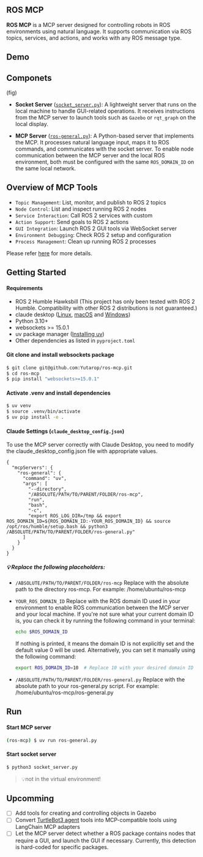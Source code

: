 ## ROS MCP
**ROS MCP** is a MCP server designed for controlling robots in ROS environments using natural language. 
It supports communication via ROS topics, services, and actions, and works with any ROS message type.

## Demo
## Componets
(fig)
- **Socket Server** ([`socket_server.py`](https://github.com/Yutarop/ros-mcp/blob/main/src/socket_server.py)): A lightweight server that runs on the local machine to handle GUI-related operations. 
It receives instructions from the MCP server to launch tools such as `Gazebo` or `rqt_graph` on the local display.

- **MCP Server** ([`ros-general.py`](https://github.com/Yutarop/ros-mcp/blob/main/ros-general.py)): A Python-based server that implements the MCP.
It processes natural language input, maps it to ROS commands, and communicates with the socket server.
To enable node communication between the MCP server and the local ROS environment, both must be configured with the same `ROS_DOMAIN_ID` on the same local network.

## Overview of MCP Tools
- `Topic Management`: List, monitor, and publish to ROS 2 topics
- `Node Control`: List and inspect running ROS 2 nodes
- `Service Interaction`: Call ROS 2 services with custom
- `Action Support`: Send goals to ROS 2 actions
- `GUI Integration`: Launch ROS 2 GUI tools via WebSocket server
- `Environment Debugging`: Check ROS 2 setup and configuration
- `Process Management`: Clean up running ROS 2 processes

Please refer [here](https://github.com/Yutarop/ros-mcp/wiki/Available-Tools) for more details.

## Getting Started
#### Requirements
- ROS 2 Humble Hawksbill (This project has only been tested with ROS 2 Humble. Compatibility with other ROS 2 distributions is not guaranteed.)
- claude desktop ([Linux](https://github.com/aaddrick/claude-desktop-debian), [macOS](https://claude.ai/download) and [Windows](https://claude.ai/download))
- Python 3.10+
- websockets >= 15.0.1
- uv package manager ([Installing uv](https://docs.astral.sh/uv/getting-started/installation/))
- Other dependencies as listed in `pyproject.toml`

#### Git clone and install websockets package
```bash
$ git clone git@github.com:Yutarop/ros-mcp.git
$ cd ros-mcp
$ pip install "websockets>=15.0.1"
```

#### Activate .venv and install dependencies
```bash
$ uv venv
$ source .venv/bin/activate
$ uv pip install -e .
```

#### Claude Settings (`claude_desktop_config.json`)
To use the MCP server correctly with Claude Desktop, you need to modify the claude_desktop_config.json file with appropriate values.
```
{
  "mcpServers": {
    "ros-general": {
      "command": "uv",
      "args": [
        "--directory",
        "/ABSOLUTE/PATH/TO/PARENT/FOLDER/ros-mcp",
        "run",
        "bash",
        "-c",
        "export ROS_LOG_DIR=/tmp && export ROS_DOMAIN_ID=${ROS_DOMAIN_ID:-YOUR_ROS_DOMAIN_ID} && source /opt/ros/humble/setup.bash && python3 /ABSOLUTE/PATH/TO/PARENT/FOLDER/ros-general.py"
      ]
    }
  }
}
```
##### **💡 Replace the following placeholders:**
- `/ABSOLUTE/PATH/TO/PARENT/FOLDER/ros-mcp`
Replace with the absolute path to the directory ros-mcp. 
For example: /home/ubuntu/ros-mcp

- `YOUR_ROS_DOMAIN_ID`
  Replace with the ROS domain ID used in your environment to enable ROS communication between the MCP server and your local machine. If you're not sure what your current domain ID is, you can check it by running the following command in your terminal:
  ```bash
  echo $ROS_DOMAIN_ID
  ```
  If nothing is printed, it means the domain ID is not explicitly set and the default value 0 will be used.
  Alternatively, you can set it manually using the following command:
  ```bash
  export ROS_DOMAIN_ID=10  # Replace 10 with your desired domain ID
  ```
- `/ABSOLUTE/PATH/TO/PARENT/FOLDER/ros-general.py`
Replace with the absolute path to your ros-general.py script.
For example: /home/ubuntu/ros-mcp/ros-general.py

## Run
#### Start MCP server
```bash
(ros-mcp) $ uv run ros-general.py
```
#### Start socket server
```bash
$ python3 socket_server.py
```
 > 💡not in the virtual environment!

## Upcomming
- [ ] Add tools for creating and controlling objects in Gazebo
- [ ] Convert [TurtleBot3 agent](https://github.com/Yutarop/turtlebot3_agent) tools into MCP-compatible tools using LangChain MCP adapters
- [ ] Let the MCP server detect whether a ROS package contains nodes that require a GUI, and launch the GUI if necessary. Currently, this detection is hard-coded for specific packages.
